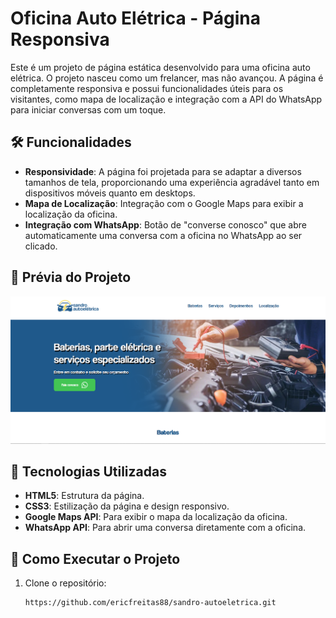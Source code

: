 # Oficina Auto Elétrica - Página Responsiva

Este é um projeto de página estática desenvolvido para uma oficina auto elétrica. O projeto nasceu como um frelancer, mas não avançou.
A página é completamente responsiva e possui funcionalidades úteis para os visitantes, como mapa de localização e integração com a API do WhatsApp para iniciar conversas com um toque.

## 🛠️ Funcionalidades

- **Responsividade**: A página foi projetada para se adaptar a diversos tamanhos de tela, proporcionando uma experiência agradável tanto em dispositivos móveis quanto em desktops.
- **Mapa de Localização**: Integração com o Google Maps para exibir a localização da oficina.
- **Integração com WhatsApp**: Botão de "converse conosco" que abre automaticamente uma conversa com a oficina no WhatsApp ao ser clicado.
  
## 📸 Prévia do Projeto

![Prévia do Projeto](assets/oficina.png)

## 🚀 Tecnologias Utilizadas

- **HTML5**: Estrutura da página.
- **CSS3**: Estilização da página e design responsivo.
- **Google Maps API**: Para exibir o mapa da localização da oficina.
- **WhatsApp API**: Para abrir uma conversa diretamente com a oficina.

## 📍 Como Executar o Projeto

1. Clone o repositório:

   ```bash
   https://github.com/ericfreitas88/sandro-autoeletrica.git
